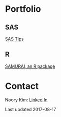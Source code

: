 # Portfolio

## SAS

[SAS Tips](sas-tips)

## R

[SAMURAI, an R package](R-samurai)


# Contact

Noory Kim: [Linked In](https://www.linkedin.com/in/noory)


Last updated 2017-08-17
